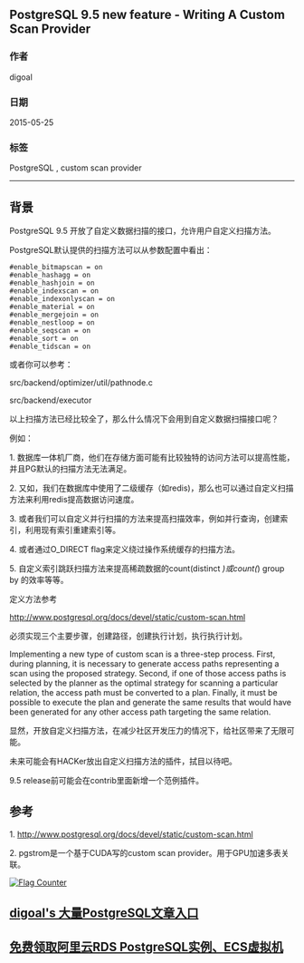 ## PostgreSQL 9.5 new feature - Writing A Custom Scan Provider  
                                                                                                                                                             
### 作者                                                                                                                                            
digoal                                                                                                                                            
                                                                                                                                            
### 日期                                                                                                                                             
2015-05-25                                                                                                                                 
                                                                                                                                              
### 标签                                                                                                                                            
PostgreSQL , custom scan provider            
                                                                                                                                                        
----                                                                                                                                                        
                                                                                                                                                         
## 背景                                                                                 
PostgreSQL 9.5 开放了自定义数据扫描的接口，允许用户自定义扫描方法。  
  
PostgreSQL默认提供的扫描方法可以从参数配置中看出：  
  
```  
#enable_bitmapscan = on  
#enable_hashagg = on  
#enable_hashjoin = on  
#enable_indexscan = on  
#enable_indexonlyscan = on  
#enable_material = on  
#enable_mergejoin = on  
#enable_nestloop = on  
#enable_seqscan = on  
#enable_sort = on  
#enable_tidscan = on  
```  
  
或者你可以参考：  
  
src/backend/optimizer/util/pathnode.c  
  
src/backend/executor  
  
以上扫描方法已经比较全了，那么什么情况下会用到自定义数据扫描接口呢？  
  
例如：  
  
1\. 数据库一体机厂商，他们在存储方面可能有比较独特的访问方法可以提高性能，并且PG默认的扫描方法无法满足。  
  
2\. 又如，我们在数据库中使用了二级缓存（如redis)，那么也可以通过自定义扫描方法来利用redis提高数据访问速度。  
  
3\. 或者我们可以自定义并行扫描的方法来提高扫描效率，例如并行查询，创建索引，利用现有索引重建索引等。  
  
4\. 或者通过O_DIRECT flag来定义绕过操作系统缓存的扫描方法。  
  
5\. 自定义索引跳跃扫描方法来提高稀疏数据的count(distinct *)或count(*) group by 的效率等等。  
  
定义方法参考  
  
http://www.postgresql.org/docs/devel/static/custom-scan.html  
  
必须实现三个主要步骤，创建路径，创建执行计划，执行执行计划。  
  
  
Implementing a new type of custom scan is a three-step process. First, during planning, it is necessary to generate access paths representing a scan using the proposed strategy. Second, if one of those access paths is selected by the planner as the optimal strategy for scanning a particular relation, the access path must be converted to a plan. Finally, it must be possible to execute the plan and generate the same results that would have been generated for any other access path targeting the same relation.  
  
显然，开放自定义扫描方法，在减少社区开发压力的情况下，给社区带来了无限可能。  
  
未来可能会有HACKer放出自定义扫描方法的插件，拭目以待吧。  
  
9\.5 release前可能会在contrib里面新增一个范例插件。  
  
## 参考  
1\. http://www.postgresql.org/docs/devel/static/custom-scan.html  
  
2\. pgstrom是一个基于CUDA写的custom scan provider。用于GPU加速多表关联。  
  
<a rel="nofollow" href="http://info.flagcounter.com/h9V1"  ><img src="http://s03.flagcounter.com/count/h9V1/bg_FFFFFF/txt_000000/border_CCCCCC/columns_2/maxflags_12/viewers_0/labels_0/pageviews_0/flags_0/"  alt="Flag Counter"  border="0"  ></a>  
  
  
  
  
  
  
## [digoal's 大量PostgreSQL文章入口](https://github.com/digoal/blog/blob/master/README.md "22709685feb7cab07d30f30387f0a9ae")
  
  
## [免费领取阿里云RDS PostgreSQL实例、ECS虚拟机](https://free.aliyun.com/ "57258f76c37864c6e6d23383d05714ea")
  

